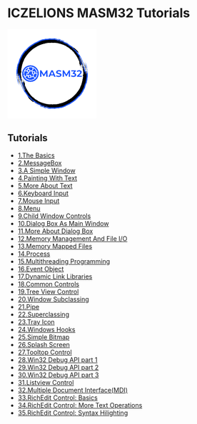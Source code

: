 # ICZELIONS MASM32 Tutorials
![This is an image](https://github.com/VishalRashmika/Iczelions-Assembly-Tutorials/blob/main/logo.png)

## Tutorials
- [1.The Basics](https://github.com/VishalRashmika/Iczelions-Assembly-Tutorials/blob/main/Lessons/01%20lesson/Lesson1.md)
- [2.MessageBox](https://github.com/VishalRashmika/Iczelions-Assembly-Tutorials/blob/main/Lessons/02%20lesson/Lesson2.md)
- [3.A Simple Window]()
- [4.Painting With Text]() 
- [5.More About Text]()
- [6.Keyboard Input]()
- [7.Mouse Input]()
- [8.Menu]()
- [9.Child Window Controls]()
- [10.Dialog Box As Main Window]()
- [11.More About Dialog Box]()
- [12.Memory Management And File I/O]()
- [13.Memory Mapped Files]()
- [14.Process]()
- [15.Multithreading Programming]()
- [16.Event Object]()
- [17.Dynamic Link Libraries]()
- [18.Common Controls]()
- [19.Tree View Control]()
- [20.Window Subclassing]()
- [21.Pipe]()
- [22.Superclassing]()
- [23.Tray Icon]()
- [24.Windows Hooks]()
- [25.Simple Bitmap]()
- [26.Splash Screen]()
- [27.Tooltop Control]()
- [28.Win32 Debug API part 1]()
- [29.Win32 Debug API part 2]()
- [30.Win32 Debug API part 3]()
- [31.Listview Control]()
- [32.Multiple Document Interface(MDI)]()
- [33.RichEdit Control: Basics]()
- [34.RichEdit Control: More Text Operations]()
- [35.RichEdit Control: Syntax Hilighting]()
